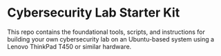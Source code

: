 # Cybersecurity Lab Starter Kit

This repo contains the foundational tools, scripts, and instructions for building your own cybersecurity lab on an Ubuntu-based system using a Lenovo ThinkPad T450 or similar hardware.